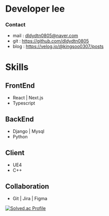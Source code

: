 # Developer lee

### Contact

- mail : dldydtn0805@naver.com
- git : https://github.com/dldydtn0805
- blog : https://velog.io/@kingsoo0307/posts

# Skills

## FrontEnd

- React | Next.js
- Typescript

## BackEnd

- Django | Mysql
- Python

## Client

- UE4
- C++

## Collaboration

- Git | Jira | Figma

[![Solved.ac Profile](http://mazassumnida.wtf/api/v2/generate_badge?boj=dldydtn0805)](https://solved.ac/dldydtn0805/)
